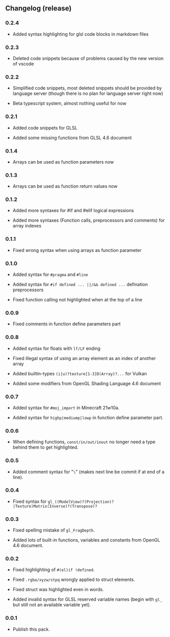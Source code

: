 ## Changelog (release)

### 0.2.4

 - Added syntax highlighting for glsl code blocks in markdown files

### 0.2.3

 - Deleted code snippets because of problems caused by the new version of vscode

### 0.2.2

 - Simplified code snippets, most deleted snippets should be provided by language server (though there is no plan for language server right now)

 - Beta typescript system, almost nothing useful for now

### 0.2.1

 - Added code snippets for GLSL

 - Added some missing functions from GLSL 4.6 document

### 0.1.4

 - Arrays can be used as function parameters now

### 0.1.3

 - Arrays can be used as function return values now

### 0.1.2

 - Added more syntaxes for #if and #elif logical expressions

 - Added more syntaxes (Function calls, preprocessors and comments) for array indexes

### 0.1.1

 - Fixed wrong syntax when using arrays as function parameter

### 0.1.0

 - Added syntax for `#pragma` and `#line`

 - Added syntax for `#if defined ... ||/&& defined ...` defination preprocessors

 - Fixed function calling not highlighted when at the top of a line

### 0.0.9

 - Fixed comments in function define parameters part

### 0.0.8

 - Added syntax for floats with `lf/LF` ending

 - Fixed illegal syntax of using an array element as an index of another array

 - Added builtin-types `(i|u)?texture[1-3]D(Array)?...` for Vulkan

 - Added some modifiers from OpenGL Shading Language 4.6 document

### 0.0.7

 - Added syntax for `#moj_import` in Minecraft 21w10a.

 - Added syntax for `highp|mediump|lowp` in function define parameter part.

### 0.0.6

 - When defining functions, `const/in/out/inout` no longer need a type behind them to get highlighted.

### 0.0.5

 - Added comment syntax for "`\`" (makes next line be commit if at end of a line).

### 0.0.4

 - Fixed syntax for `gl_((ModelView)?(Projection)?|Texture)Matrix(Inverse)?(Transpose)?`

### 0.0.3

 - Fixed spelling mistake of `gl_FragDepth`.

 - Added lots of built-in functions, variables and constants from OpenGL 4.6 document.

### 0.0.2

 - Fixed highlighting of `#(el)if !defined`.

 - Fixed `.rgba/xyzw/stpq` wrongly applied to struct elements.

 - Fixed struct was highlighted even in words.

 - Added invalid syntax for GLSL reserved variable names (begin with `gl_` but still not an available variable yet).

### 0.0.1

 - Publish this pack.
